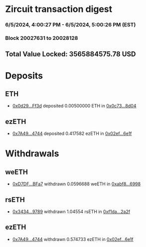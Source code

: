 # Zircuit transaction digest
### 6/5/2024, 4:00:27 PM - 6/5/2024, 5:00:26 PM (EST)
### Block 20027631 to 20028128

## Total Value Locked: 3565884575.78 USD

# Deposits
## ETH
- [0x0d29...Ff3d](https://etherscan.io/address/0x0d2942888DC5812323A5bCFE3B171ef3CC83Ff3d) deposited 0.00500000 ETH in [0x0c73...8d04](https://etherscan.io/tx/0x0d2942888DC5812323A5bCFE3B171ef3CC83Ff3d)
## ezETH
- [0x7A49...4744](https://etherscan.io/address/0x7A493Be5c2ce014cD049Bf178a1ac0Db1B434744) deposited 0.417582 ezETH in [0x02ef...6e1f](https://etherscan.io/tx/0x7A493Be5c2ce014cD049Bf178a1ac0Db1B434744)
# Withdrawals
## weETH
- [0xD7DF...BFa7](https://etherscan.io/address/0xD7DF7E085214743530afF339aFC420c7c720BFa7) withdrawn 0.0596688 weETH in [0xabf8...6998](https://etherscan.io/tx/0xD7DF7E085214743530afF339aFC420c7c720BFa7)
## rsETH
- [0x3434...9789](https://etherscan.io/address/0x34349c5569e7B846c3558961552D2202760A9789) withdrawn 1.04554 rsETH in [0xf1da...2a2f](https://etherscan.io/tx/0x34349c5569e7B846c3558961552D2202760A9789)
## ezETH
- [0x7A49...4744](https://etherscan.io/address/0x7A493Be5c2ce014cD049Bf178a1ac0Db1B434744) withdrawn 0.574733 ezETH in [0x02ef...6e1f](https://etherscan.io/tx/0x7A493Be5c2ce014cD049Bf178a1ac0Db1B434744)

